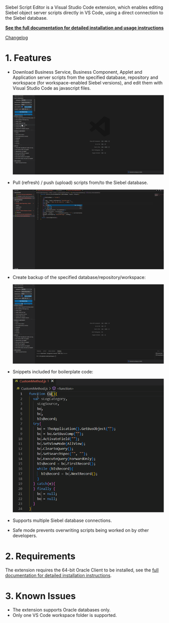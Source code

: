 Siebel Script Editor is a Visual Studio Code extension, which enables editing Siebel object server scripts directly in VS Code, using a direct connection to the Siebel database.

[__See the full documentation for detailed installation and usage instructions__](documentation.md)

[Changelog](CHANGELOG.md)

# 1. Features

- Download Business Service, Business Component, Applet and Application server scripts from the specified database, repository and workspace (for workspace-enabled Siebel versions), and edit them with Visual Studio Code as javascript files.

  ![Get server scripts](features/getscripts.gif "Get server scripts")

- Pull (refresh) / push (upload) scripts from/to the Siebel database.

  ![Push and pull server scripts](features/pushpull.gif "Push and pull server scripts")

- Create backup of the specified database/repository/workspace:

  ![Backup](features/backup.gif "Backup")

- Snippets included for boilerplate code:

  ![Snippet in action](features/snippetgif.gif "Snippet in action")

- Supports multiple Siebel database connections.

- Safe mode prevents overwriting scripts being worked on by other developers.

# 2. Requirements

The extension requires the 64-bit Oracle Client to be installed, see the [full documentation for detailed installation instructions](documentation.md).

# 3. Known Issues

- The extension supports Oracle databases only.
- Only one VS Code workspace folder is supported.
